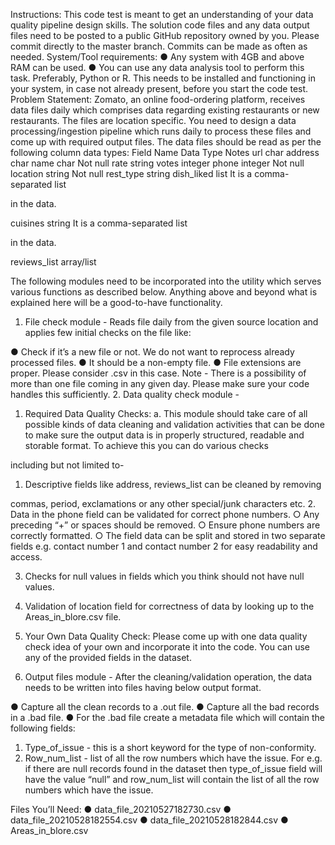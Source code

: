 Instructions:
This code test is meant to get an understanding of your data quality pipeline design skills. The
solution code files and any data output files need to be posted to a public GitHub repository
owned by you. Please commit directly to the master branch. Commits can be made as often as
needed.
System/Tool requirements:
● Any system with 4GB and above RAM can be used.
● You can use any data analysis tool to perform this task. Preferably, Python or R. This
needs to be installed and functioning in your system, in case not already present, before
you start the code test.
Problem Statement:
Zomato, an online food-ordering platform, receives data files daily which comprises data
regarding existing restaurants or new restaurants. The files are location specific. You need to
design a data processing/ingestion pipeline which runs daily to process these files and come up
with required output files.
The data files should be read as per the following column data types:
Field Name Data Type Notes
url char
address char
name char Not null
rate string
votes integer
phone integer Not null
location string Not null
rest_type string
dish_liked list It is a comma-separated list

in the data.

cuisines string It is a comma-separated list

in the data.

reviews_list array/list

The following modules need to be incorporated into the utility which serves various functions as
described below. Anything above and beyond what is explained here will be a good-to-have
functionality.
1. File check module - Reads file daily from the given source location and applies few initial
checks on the file like:

● Check if it’s a new file or not. We do not want to reprocess already processed
files.
● It should be a non-empty file.
● File extensions are proper. Please consider .csv in this case.
Note - There is a possibility of more than one file coming in any given day. Please make
sure your code handles this sufficiently.
2. Data quality check module -
1. Required Data Quality Checks:
a. This module should take care of all possible kinds of data cleaning and validation
activities that can be done to make sure the output data is in properly structured,
readable and storable format. To achieve this you can do various checks

including but not limited to-
1. Descriptive fields like address, reviews_list can be cleaned by removing

commas, period, exclamations or any other special/junk characters etc.
2. Data in the phone field can be validated for correct phone numbers.
○ Any preceding “+” or spaces should be removed.
○ Ensure phone numbers are correctly formatted.
○ The field data can be split and stored in two separate fields e.g.
contact number 1 and contact number 2 for easy readability and
access.

3. Checks for null values in fields which you think should not have null
values.
4. Validation of location field for correctness of data by looking up to the
Areas_in_blore.csv file.

2. Your Own Data Quality Check: Please come up with one data quality check idea of your
own and incorporate it into the code. You can use any of the provided fields in the
dataset.
3. Output files module - After the cleaning/validation operation, the data needs to be written into
files having below output format.

● Capture all the clean records to a .out file.
● Capture all the bad records in a .bad file.
● For the .bad file create a metadata file which will contain the following fields:
1. Type_of_issue - this is a short keyword for the type of non-conformity.
2. Row_num_list - list of all the row numbers which have the issue.
For e.g. if there are null records found in the dataset then type_of_issue field will have
the value “null” and row_num_list will contain the list of all the row numbers which have
the issue.

Files You’ll Need:
● data_file_20210527182730.csv
● data_file_20210528182554.csv
● data_file_20210528182844.csv
● Areas_in_blore.csv
